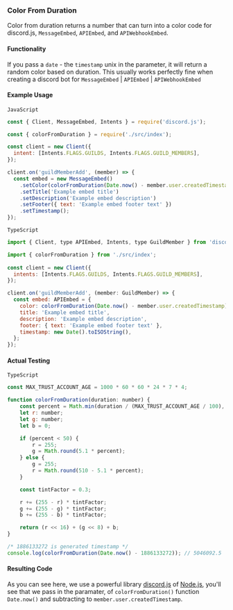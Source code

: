 ### Color From Duration

Color from duration returns a number that can turn into a color code for discord.js, `MessageEmbed`, `APIEmbed`, and `APIWebhookEmbed`.

#### Functionality

If you pass a `date` - the `timestamp` unix in the parameter, it will return a random color based on duration. This usually works perfectly fine when creating a discord bot for `MessageEmbed` | `APIEmbed` | `APIWebhookEmbed`

#### Example Usage

`JavaScript`

```js
const { Client, MessageEmbed, Intents } = require('discord.js');

const { colorFromDuration } = require('./src/index');

const client = new Client({
  intent: [Intents.FLAGS.GUILDS, Intents.FLAGS.GUILD_MEMBERS],
});

client.on('guildMemberAdd', (member) => {
  const embed = new MessageEmbed()
    .setColor(colorFromDuration(Date.now() - member.user.createdTimestamp))
    .setTitle('Example embed title')
    .setDescription('Example embed description')
    .setFooter({ text: 'Example embed footer text' })
    .setTimestamp();
});
```

`TypeScript`

```js
import { Client, type APIEmbed, Intents, type GuildMember } from 'discord.js';

import { colorFromDuration } from './src/index';
 
const client = new Client({
  intents: [Intents.FLAGS.GUILDS, Intents.FLAGS.GUILD_MEMBERS],
});

client.on('guildMemberAdd', (member: GuildMember) => {
  const embed: APIEmbed = {
    color: colorFromDuration(Date.now() - member.user.createdTimestamp),
    title: 'Example embed title',
    description: 'Example embed description',
    footer: { text: 'Example embed footer text' },
    timestamp: new Date().toISOString(),
  };
});
```

#### Actual Testing

`TypeScript`

```js
const MAX_TRUST_ACCOUNT_AGE = 1000 * 60 * 60 * 24 * 7 * 4;

function colorFromDuration(duration: number) {
    const percent = Math.min(duration / (MAX_TRUST_ACCOUNT_AGE / 100), 100);
    let r: number;
    let g: number;
    let b = 0;

    if (percent < 50) {
        r = 255;
        g = Math.round(5.1 * percent);
    } else {
        g = 255;
        r = Math.round(510 - 5.1 * percent);
    }

    const tintFactor = 0.3;

    r += (255 - r) * tintFactor;
    g += (255 - g) * tintFactor;
    b += (255 - b) * tintFactor;

    return (r << 16) + (g << 8) + b;
}

/* 1886133272 is generated timestamp */
console.log(colorFromDuration(Date.now() - 1886133272)); // 5046092.5
```

#### Resulting Code

As you can see here, we use a powerful library [discord.js](http://discord.js.org/) of [Node.js](https://nodejs.org/en/), you'll see that we pass in the paramater, of `colorFromDuration()` function `Date.now()` and subtracting to `member.user.createdTimestamp`.
